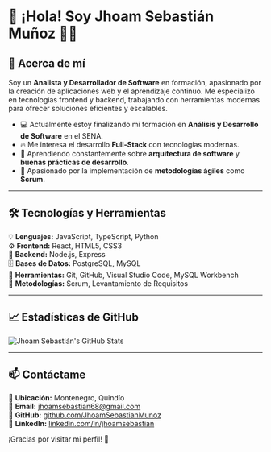 # 👋 ¡Hola! Soy Jhoam Sebastián Muñoz 👨‍💻  

## 🚀 Acerca de mí  
Soy un **Analista y Desarrollador de Software** en formación, apasionado por la creación de aplicaciones web y el aprendizaje continuo. Me especializo en tecnologías frontend y backend, trabajando con herramientas modernas para ofrecer soluciones eficientes y escalables.  

- 💻 Actualmente estoy finalizando mi formación en **Análisis y Desarrollo de Software** en el SENA.  
- 🔥 Me interesa el desarrollo **Full-Stack** con tecnologías modernas.  
- 🌱 Aprendiendo constantemente sobre **arquitectura de software** y **buenas prácticas de desarrollo**.  
- 📌 Apasionado por la implementación de **metodologías ágiles** como **Scrum**.  

---

## 🛠️ Tecnologías y Herramientas  
💡 **Lenguajes:** JavaScript, TypeScript, Python  
⚙ **Frontend:** React, HTML5, CSS3  
🔧 **Backend:** Node.js, Express  
🗄 **Bases de Datos:** PostgreSQL, MySQL  
📌 **Herramientas:** Git, GitHub, Visual Studio Code, MySQL Workbench  
🚀 **Metodologías:** Scrum, Levantamiento de Requisitos  

---

## 📈 Estadísticas de GitHub  
![Jhoam Sebastián's GitHub Stats](https://github-readme-stats.vercel.app/api?username=JhoamSebastianMunoz&show_icons=true&theme=radical)  

---

## 📫 Contáctame  
📍 **Ubicación:** Montenegro, Quindío  
📧 **Email:** jhoamsebastian68@gmail.com  
🔗 **GitHub:** [github.com/JhoamSebastianMunoz](https://github.com/JhoamSebastianMunoz)  
🔗 **LinkedIn:** [linkedin.com/in/jhoamsebastian](https://www.linkedin.com/)  

¡Gracias por visitar mi perfil! 🚀  
